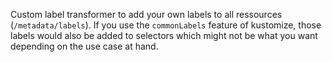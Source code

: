 Custom label transformer to add your own labels to all ressources (`/metadata/labels`).
If you use the `commonLabels` feature of kustomize, those labels would also be added to selectors which might not be what you want depending on the use case at hand.